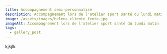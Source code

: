 ```yaml
---
title: Accompagnement semi-personnalisé
description: Accompagnement lors de l'atelier sport santé du lundi matin
image: /assets/images/helena_cliente_fente.jpg
imageAlt: Accompagnement lors de l'atelier sport santé du lundi matin
tags:
  - gallery_post
---
```

kjkjlk